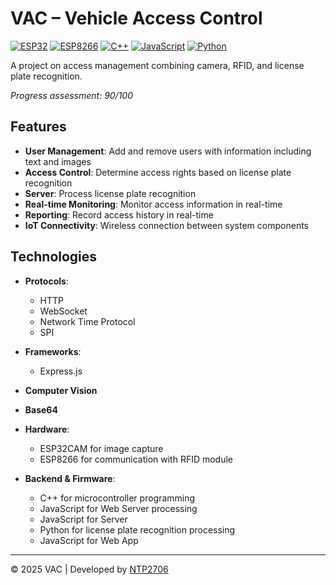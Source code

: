 # VAC – Vehicle Access Control
 
[![ESP32](https://img.shields.io/badge/ESP32-E7352C?style=for-the-badge&logo=espressif&logoColor=white)](https://www.espressif.com/)
[![ESP8266](https://img.shields.io/badge/ESP8266-00979D?style=for-the-badge&logo=espressif&logoColor=white)](https://www.espressif.com/)
[![C++](https://img.shields.io/badge/C++-00599C?style=for-the-badge&logo=cplusplus&logoColor=white)](https://isocpp.org/)
[![JavaScript](https://img.shields.io/badge/JavaScript-F7DF1E?style=for-the-badge&logo=javascript&logoColor=black)](https://developer.mozilla.org/en-US/docs/Web/JavaScript)
[![Python](https://img.shields.io/badge/Python-3776AB?style=for-the-badge&logo=python&logoColor=white)](https://www.python.org/)
 
A project on access management combining camera, RFID, and license plate recognition.

*Progress assessment: 90/100*

## Features
 
- **User Management**: Add and remove users with information including text and images
- **Access Control**: Determine access rights based on license plate recognition
- **Server**: Process license plate recognition
- **Real-time Monitoring**: Monitor access information in real-time
- **Reporting**: Record access history in real-time
- **IoT Connectivity**: Wireless connection between system components
 
## Technologies
 
- **Protocols**:
  - HTTP
  - WebSocket
  - Network Time Protocol
  - SPI
- **Frameworks**:
  - Express.js
 
- **Computer Vision**
 
- **Base64**
 
- **Hardware**:
  - ESP32CAM for image capture
  - ESP8266 for communication with RFID module
 
- **Backend & Firmware**:
  - C++ for microcontroller programming
  - JavaScript for Web Server processing
  - JavaScript for Server
  - Python for license plate recognition processing
  - JavaScript for Web App

---
 
© 2025 VAC | Developed by [NTP2706](https://github.com/ntp2706)
